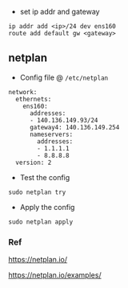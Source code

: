 * set ip addr and gateway
```
ip addr add <ip>/24 dev ens160
route add default gw <gateway>
```

## netplan

* Config file @ `/etc/netplan`

```
network:
  ethernets:
    ens160:
      addresses:
      - 140.136.149.93/24
      gateway4: 140.136.149.254
      nameservers:
        addresses:
        - 1.1.1.1
        - 8.8.8.8
  version: 2
```

* Test the config

```
sudo netplan try
```

* Apply the config

```
sudo netplan apply
```

### Ref

<https://netplan.io/>

<https://netplan.io/examples/>
